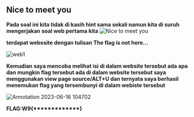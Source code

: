 ## Nice to meet you
**Pada soal ini kita tidak di kasih hint sama sekali namun kita di suruh mengerjakan soal web pertama kita**
![Nice to meet you](https://github.com/adityabarunairawan/WRITE-UP-CTFTKJ/assets/136324726/bb49f717-be52-4504-a5df-4597c4a50c62)

**terdapat webssite dengan tulisan The flag is not here…**

![web1](https://github.com/adityabarunairawan/WRITE-UP-CTFTKJ/assets/136324726/b9d87014-1c6b-4804-8b09-132d57119d0a)

**Kemudian saya mencoba melihat isi di dalam website tersebut ada apa dan mungkin flag tersebut ada di dalam website tersebut saya menggunakan view page source/ALT+U dan ternyata saya berhasil menemukan flag yang tersembunyi di dalam webiste tersebut**

![Annotation 2023-06-16 104702](https://github.com/adityabarunairawan/WRITE-UP-CTFTKJ/assets/136324726/47c61064-58ab-4004-a6f7-d0344378f7e8)

**FLAG:W9{*************}**
